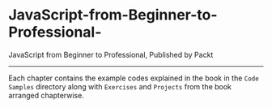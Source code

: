 # JavaScript-from-Beginner-to-Professional-
JavaScript from Beginner to Professional, Published by Packt



----------------------------------------------------
Each chapter contains the example codes explained in the book in the `Code Samples` directory along with `Exercises` and `Projects` from the book arranged chapterwise.
